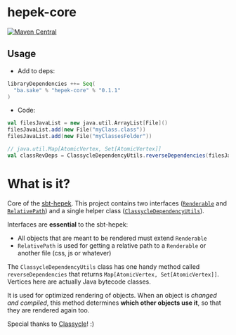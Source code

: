 # hepek-core
[![Maven Central](https://maven-badges.herokuapp.com/maven-central/ba.sake/hepek-core/badge.svg)](https://maven-badges.herokuapp.com/maven-central/ba.sake/hepek-core)


## Usage
- Add to deps:
```scala
libraryDependencies ++= Seq(
  "ba.sake" % "hepek-core" % "0.1.1"
)
```
- Code:
```scala
val filesJavaList = new java.util.ArrayList[File]()
filesJavaList.add(new File("myClass.class"))
filesJavaList.add(new File("myClassesFolder"))

// java.util.Map[AtomicVertex, Set[AtomicVertex]]
val classRevDeps = ClassycleDependencyUtils.reverseDependencies(filesJavaList, false)
```


# What is it?
Core of the [sbt-hepek](https://github.com/sake92/sbt-hepek).
This project contains two interfaces ([`Renderable`](https://github.com/sake92/hepek-core/blob/master/src/main/java/ba/sake/hepek/core/Renderable.java)
 and [`RelativePath`](https://github.com/sake92/hepek-core/blob/master/src/main/java/ba/sake/hepek/core/RelativePath.java))
 and a single helper class ([`ClassycleDependencyUtils`](https://github.com/sake92/hepek-core/blob/master/src/main/java/ba/sake/hepek/core/ClassycleDependencyUtils.java)).


Interfaces are **essential** to the sbt-hepek:
- All objects that are meant to be rendered must extend `Renderable`
- `RelativePath` is used for getting a relative path to a `Renderable` or another file (css, js or whatever)

The `ClassycleDependencyUtils` class has one handy method called `reverseDependencies` that returns `Map[AtomicVertex, Set[AtomicVertex]]`.
Vertices here are actually Java bytecode classes.

It is used for optimized rendering of objects. 
When an object is *changed and compiled*, this method determines **which other objects use it**, so that they are rendered again too.

Special thanks to [Classycle](http://classycle.sourceforge.net/)! :)
